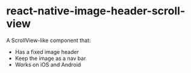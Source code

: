# react-native-image-header-scroll-view

A ScrollView-like component that:
 - Has a fixed image header
 - Keep the image as a nav bar
 - Works on iOS and Android
